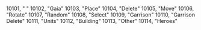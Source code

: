 ﻿10101, " <None> "
10102, "Gaia"
10103, "Place"
10104, "Delete"
10105, "Move"
10106, "Rotate"
10107, "Random"
10108, "Select"
10109, "Garrison"
10110, "Garrison Delete"
10111, "Units"
10112, "Building"
10113, "Other"
10114, "Heroes"
